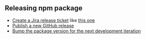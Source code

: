 ## Releasing npm package

- [Create a Jira release ticket](https://jira.sonarsource.com/projects/REL) like [this one](https://sonarsource.atlassian.net/browse/REL-2313)
- [Publish a new GitHub release](https://github.com/SonarSource/eslint-plugin-sonarjs/releases/new)
- [Bump the package version for the next development iteration](https://github.com/SonarSource/eslint-plugin-sonarjs/pull/418/files)
